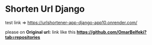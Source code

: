 # Shorten Url Django

test link => https://urlshortener-app-django-app10.onrender.com/

please on **Original url:** link like this **https://github.com/OmarBelfeki?tab=repositories**
